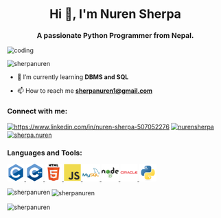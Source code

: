 <h1 align="center">Hi 👋, I'm Nuren Sherpa</h1>
<h3 align="center">A passionate Python Programmer from Nepal.</h3>
<img aligh="center" alt="coding" width="400" src="https://media.giphy.com/media/ko7twHhomhk8E/giphy.gif">
<p align="left"> <img src="https://komarev.com/ghpvc/?username=sherpanuren&label=Profile%20views&color=0e75b6&style=flat" alt="sherpanuren" /> </p>

- 🌱 I’m currently learning **DBMS and SQL**

- 📫 How to reach me **sherpanuren1@gmail.com**

<h3 align="left">Connect with me:</h3>
<p align="left">
<a href="https://linkedin.com/in/https://www.linkedin.com/in/nuren-sherpa-507052276" target="blank"><img align="center" src="https://raw.githubusercontent.com/rahuldkjain/github-profile-readme-generator/master/src/images/icons/Social/linked-in-alt.svg" alt="https://www.linkedin.com/in/nuren-sherpa-507052276" height="30" width="40" /></a>
<a href="https://fb.com/nurensherpa" target="blank"><img align="center" src="https://raw.githubusercontent.com/rahuldkjain/github-profile-readme-generator/master/src/images/icons/Social/facebook.svg" alt="nurensherpa" height="30" width="40" /></a>
<a href="https://instagram.com/sherpa.nuren" target="blank"><img align="center" src="https://raw.githubusercontent.com/rahuldkjain/github-profile-readme-generator/master/src/images/icons/Social/instagram.svg" alt="sherpa.nuren" height="30" width="40" /></a>
</p>

<h3 align="left">Languages and Tools:</h3>
<p align="left"> <a href="https://www.cprogramming.com/" target="_blank" rel="noreferrer"> <img src="https://raw.githubusercontent.com/devicons/devicon/master/icons/c/c-original.svg" alt="c" width="40" height="40"/> </a> <a href="https://www.w3schools.com/cpp/" target="_blank" rel="noreferrer"> <img src="https://raw.githubusercontent.com/devicons/devicon/master/icons/cplusplus/cplusplus-original.svg" alt="cplusplus" width="40" height="40"/> </a> <a href="https://www.w3.org/html/" target="_blank" rel="noreferrer"> <img src="https://raw.githubusercontent.com/devicons/devicon/master/icons/html5/html5-original-wordmark.svg" alt="html5" width="40" height="40"/> </a> <a href="https://developer.mozilla.org/en-US/docs/Web/JavaScript" target="_blank" rel="noreferrer"> <img src="https://raw.githubusercontent.com/devicons/devicon/master/icons/javascript/javascript-original.svg" alt="javascript" width="40" height="40"/> </a> <a href="https://www.mysql.com/" target="_blank" rel="noreferrer"> <img src="https://raw.githubusercontent.com/devicons/devicon/master/icons/mysql/mysql-original-wordmark.svg" alt="mysql" width="40" height="40"/> </a> <a href="https://nodejs.org" target="_blank" rel="noreferrer"> <img src="https://raw.githubusercontent.com/devicons/devicon/master/icons/nodejs/nodejs-original-wordmark.svg" alt="nodejs" width="40" height="40"/> </a> <a href="https://www.oracle.com/" target="_blank" rel="noreferrer"> <img src="https://raw.githubusercontent.com/devicons/devicon/master/icons/oracle/oracle-original.svg" alt="oracle" width="40" height="40"/> </a> <a href="https://www.python.org" target="_blank" rel="noreferrer"> <img src="https://raw.githubusercontent.com/devicons/devicon/master/icons/python/python-original.svg" alt="python" width="40" height="40"/> </a> </p>

<p><img align="left" src="https://github-readme-stats.vercel.app/api/top-langs?username=sherpanuren&show_icons=true&locale=en&layout=compact" alt="sherpanuren" /></p>

<p>&nbsp;<img align="center" src="https://github-readme-stats.vercel.app/api?username=sherpanuren&show_icons=true&locale=en" alt="sherpanuren" /></p>

<p><img align="center" src="https://github-readme-streak-stats.herokuapp.com/?user=sherpanuren&" alt="sherpanuren" />
